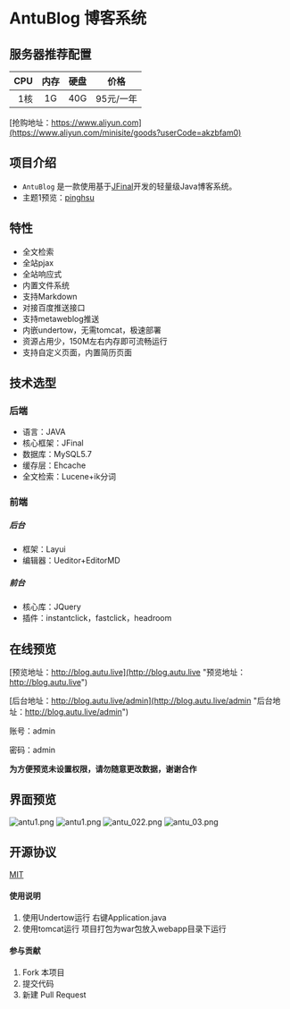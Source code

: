 # AntuBlog 博客系统
## 服务器推荐配置
| CPU    |  内存  |  硬盘  |  价格  |
| -----:   | :----: | :----: | :----: |
| 1核      |   1G    |   40G    |   95元/一年    |

[抢购地址：https://www.aliyun.com](https://www.aliyun.com/minisite/goods?userCode=akzbfam0)
## 项目介绍

+ `AntuBlog` 是一款使用基于[JFinal](https://gitee.com/jfinal/jfinal)开发的轻量级Java博客系统。
+ 主题1预览：[pinghsu](http://blog.autu.live)

## 特性

+ 全文检索
+ 全站pjax
+ 全站响应式
+ 内置文件系统
+ 支持Markdown
+ 对接百度推送接口
+ 支持metaweblog推送
+ 内嵌undertow，无需tomcat，极速部署
+ 资源占用少，150M左右内存即可流畅运行
+ 支持自定义页面，内置简历页面

## 技术选型

### 后端
+ 语言：JAVA
+ 核心框架：JFinal
+ 数据库：MySQL5.7
+ 缓存层：Ehcache
+ 全文检索：Lucene+ik分词

### 前端

#####      后台
+ 框架：Layui
+ 编辑器：Ueditor+EditorMD

#####      前台
 + 核心库：JQuery
 + 插件：instantclick，fastclick，headroom

## 在线预览

[预览地址：http://blog.autu.live](http://blog.autu.live "预览地址：http://blog.autu.live") 

[后台地址：http://blog.autu.live/admin](http://blog.autu.live/admin "后台地址：http://blog.autu.live/admin") 

账号：admin

密码：admin 

**为方便预览未设置权限，请勿随意更改数据，谢谢合作**

## 界面预览
![antu1.png](http://qiniu.wenhaofan.com/resume.png)
![antu1.png](http://qiniu.wenhaofan.com/admibimg.png)
![antu_022.png](http://qiniu.wenhaofan.com/v2adminimg2.png)
![antu_03.png](http://qiniu.wenhaofan.com/v2adminimg3.png)


## 开源协议

[MIT](LICENSE)
#### 使用说明

1. 使用Undertow运行 右键Application.java
2. 使用tomcat运行 项目打包为war包放入webapp目录下运行

#### 参与贡献

1. Fork 本项目
3. 提交代码
4. 新建 Pull Request
